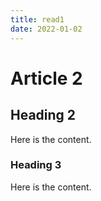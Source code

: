 ```yaml
---
title: read1
date: 2022-01-02
---
```


# Article 2

## Heading 2

Here is the content.

### Heading 3

Here is the content.
